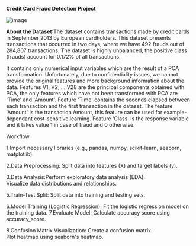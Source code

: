 **Credit Card Fraud Detection Project**

![image](https://github.com/Namog0916/Credit-Card-Fraud-Detection-project/assets/126410835/c4badf1f-51a1-4f52-871b-89bea97dec99)

**About the Dataset**:The dataset contains transactions made by credit cards in September 2013 by European cardholders.
This dataset presents transactions that occurred in two days, where we have 492 frauds out of 284,807 transactions. The dataset is highly unbalanced, the positive class (frauds) account for 0.172% of all transactions.

It contains only numerical input variables which are the result of a PCA transformation. Unfortunately, due to confidentiality issues, we cannot provide the original features and more background information about the data. Features V1, V2, … V28 are the principal components obtained with PCA, the only features which have not been transformed with PCA are 'Time' and 'Amount'. Feature 'Time' contains the seconds elapsed between each transaction and the first transaction in the dataset. The feature 'Amount' is the transaction Amount, this feature can be used for example-dependant cost-sensitive learning. Feature 'Class' is the response variable and it takes value 1 in case of fraud and 0 otherwise.

Workflow

1.Import necessary libraries (e.g., pandas, numpy, scikit-learn, seaborn, matplotlib).

2.Data Preprocessing:
Split data into features (X) and target labels (y).

3.Data Analysis:Perform exploratory data analysis (EDA).<br>
Visualize data distributions and relationships.

5.Train-Test Split:
Split data into training and testing sets.

6.Model Training (Logistic Regression):
Fit the logistic regression model on the training data.
7.Evaluate Model:
Calculate accuracy score using accuracy_score.

8.Confusion Matrix Visualization:
Create a confusion matrix.<br>
Plot heatmap using seaborn's heatmap.

